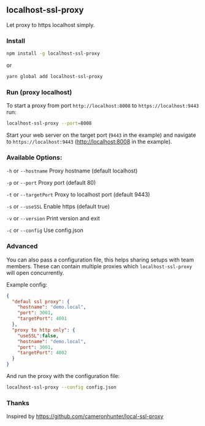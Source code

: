 ## localhost-ssl-proxy


Let proxy to https localhost simply.

### Install

```sh
npm install -g localhost-ssl-proxy
```

or 

```sh
yarn global add localhost-ssl-proxy
```

### Run (proxy localhost)

To start a proxy from port `http://localhost:8008` to `https://localhost:9443` run:
```sh
localhost-ssl-proxy --port=8008  
```

Start your web server on the target port (`9443` in the example) and navigate to `https://localhost:9443` ([http://localhost:8008](http://localhost:8008) in the example).


### Available Options:

`-h` or `--hostname` Proxy hostname (default localhost)

`-p` or `--port` Proxy port (default 80)

`-t` or `--targetPort` Proxy to localhost port (default 9443)

`-s` or `--useSSL` Enable https (default true)

`-v` or `--version` Print version and exit

`-c` or `--config` Use config.json  


### Advanced

You can also pass a configuration file, this helps sharing setups with team members. These can contain multiple proxies which `localhost-ssl-proxy` will open concurrently.

Example config:
```json
{
  "defaul ssl proxy": {
    "hostname": "demo.local",
    "port": 3001,
    "targetPort": 4001
  },
  "proxy to http only": {
    "useSSL":false,
    "hostname": "demo.local",
    "port": 3001,
    "targetPort": 4002
  }
}
```

And run the proxy with the configuration file:
```sh
localhost-ssl-proxy --config config.json
```

### Thanks
 

Inspired by <https://github.com/cameronhunter/local-ssl-proxy>